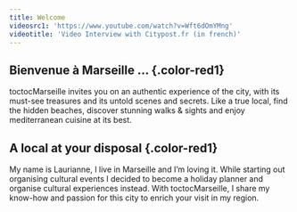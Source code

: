 ```yaml
---
title: Welcome
videosrc1: 'https://www.youtube.com/watch?v=Wft6dOmYMng'
videotitle: 'Video Interview with Citypost.fr (in french)'
---
```


## Bienvenue à Marseille ... {.color-red1}

toctocMarseille invites you on an authentic experience of the city, with its must-see treasures and its untold scenes and secrets. Like a true local, find the hidden beaches, discover stunning walks & sights and enjoy mediterranean cuisine at its best.

## A local at your disposal {.color-red1}

My name is Laurianne, I live in Marseille and I’m loving it. While starting out organising cultural events I decided to become a holiday planner and organise cultural experiences instead. With toctocMarseille, I share my know-how and passion for this city to enrich your visit in my region.
